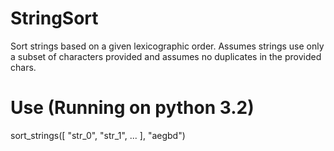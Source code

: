 # StringSort
Sort strings based on a given lexicographic order.  Assumes strings use only a subset of characters provided and assumes no duplicates in the provided chars.

# Use (Running on python 3.2)
sort_strings([ "str_0", "str_1", ... ], "aegbd")
